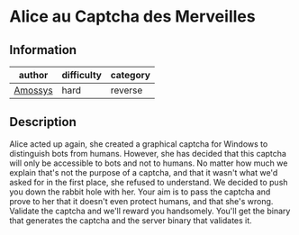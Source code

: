 # Alice au Captcha des Merveilles

## Information
| author                             | difficulty | category |
|------------------------------------|------------|----------|
| [Amossys](https://www.amossys.fr/) | hard       | reverse  |

## Description
Alice acted up again, she created a graphical captcha for Windows to distinguish bots from humans.
However, she has decided that this captcha will only be accessible to bots and not to humans. No matter how much we explain 
that's not the purpose of a captcha, and that it wasn't what we'd asked for in the first place, she refused to understand. 
We decided to push you down the rabbit hole with her. 
Your aim is to pass the captcha and prove to her that it doesn't even protect humans, and that she's wrong.
Validate the captcha and we'll reward you handsomely.
You'll get the binary that generates the captcha and the server binary that validates it.